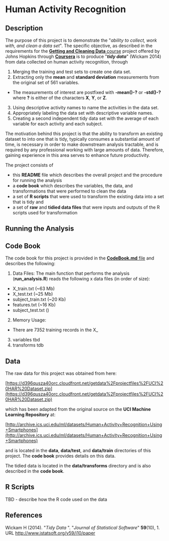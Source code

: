 # Human Activity Recognition

## Description
The purpose of this project is to demonstrate the "_ability to collect, work with, and clean a data set_".  The specific objective, as described in the requirements for the [**Getting and Cleaning Data** course](https://class.coursera.org/getdata-030) project offered by Johns Hopkins through [**Coursera**](https://www.coursera.org/) is to produce "_**tidy data**_" (Wickam 2014) from data collected on human activity recognition, through

1. Merging the training and test sets to create one data set.
2. Extracting only the **mean** and **standard deviation** measurements from the original set of 561 variables.
  - The measurements of interest are postfixed with **-mean()-?** or **-std()-?** where **?** is either of the characters **X**, **Y**, or **Z**.
3. Using descriptive activity names to name the activities in the data set.
4. Appropriately labeling the data set with descriptive variable names.
5. Creating a second independent tidy data set with the average of each variable for each activity and each subject.

The motivation behind this project is that the ability to transform an existing dataset to into one that is tidy, typically consumes a substantial amount of time, is necessary in order to make downstream analysis tractable, and is required by any professional working with large amounts of data.  Therefore, gaining experience in this area serves to enhance future productivity.

The project consists of

* this **README** file which describes the overall project and the procedure for running the analysis
* a **code book** which describes the variables, the data, and transformations that were performed to clean the data
* a set of **R scripts** that were used to transform the existing data into a set that is tidy and
* a set of **raw** and **tidied data files** that were inputs and outputs of the R scripts used for transformation

## Running the Analysis


## Code Book
The code book for this project is provided in the [**CodeBook.md** file](https://linktocodebook) and describes the following:

1. Data Files:  The main function that performs the analysis (**run_analysis.R**) reads the following x data files (in order of size):
  - X_train.txt (~63 Mb)
  - X_test.txt  (~25 Mb)
  - subject_train.txt (~20 Kb)
  - features.txt (~16 Kb)
  - subject_test.txt ()
  
2. Memory Usage:  
  - There are 7352 training records in the X_
3. variables tbd
4. transforms tdb


## Data
The raw data for this project was obtained from here:

[https://d396qusza40orc.cloudfront.net/getdata%2Fprojectfiles%2FUCI%20HAR%20Dataset.zip](https://d396qusza40orc.cloudfront.net/getdata%2Fprojectfiles%2FUCI%20HAR%20Dataset.zip)

which has been adapted from the original source on the **UCI Machine Learning Repository** at:

[http://archive.ics.uci.edu/ml/datasets/Human+Activity+Recognition+Using+Smartphones](http://archive.ics.uci.edu/ml/datasets/Human+Activity+Recognition+Using+Smartphones)

and is located in the **data**, **data/test**, and **data/train** directories of this project.  The **code book** provides details on this data.

The tidied data is located in the **data/transforms** directory and is also described in the **code book**.

## R Scripts

TBD - describe how the R code used on the data

## References

Wickam H (2014). "_Tidy Data_ ". "_Journal of Statistical Software_" **59**(10), 1.  URL http://www.jstatsoft.org/v59/i10/paper


